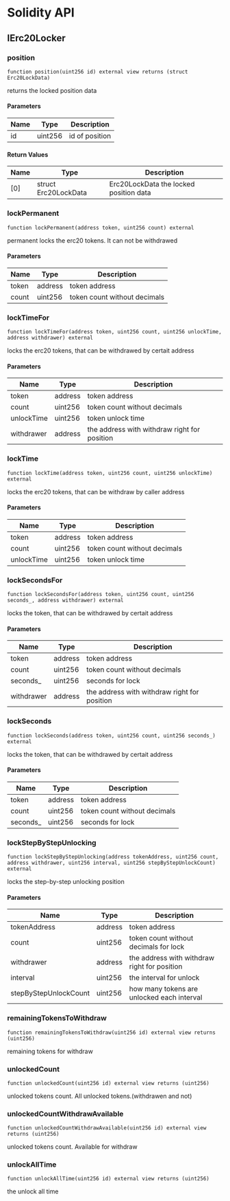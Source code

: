 # Solidity API

## IErc20Locker

### position

```solidity
function position(uint256 id) external view returns (struct Erc20LockData)
```

returns the locked position data

#### Parameters

| Name | Type | Description |
| ---- | ---- | ----------- |
| id | uint256 | id of position |

#### Return Values

| Name | Type | Description |
| ---- | ---- | ----------- |
| [0] | struct Erc20LockData | Erc20LockData the locked position data |

### lockPermanent

```solidity
function lockPermanent(address token, uint256 count) external
```

permanent locks the erc20 tokens. It can not be withdrawed

#### Parameters

| Name | Type | Description |
| ---- | ---- | ----------- |
| token | address | token address |
| count | uint256 | token count without decimals |

### lockTimeFor

```solidity
function lockTimeFor(address token, uint256 count, uint256 unlockTime, address withdrawer) external
```

locks the erc20 tokens, that can be withdrawed by certait address

#### Parameters

| Name | Type | Description |
| ---- | ---- | ----------- |
| token | address | token address |
| count | uint256 | token count without decimals |
| unlockTime | uint256 | token unlock time |
| withdrawer | address | the address with withdraw right for position |

### lockTime

```solidity
function lockTime(address token, uint256 count, uint256 unlockTime) external
```

locks the erc20 tokens, that can be withdraw by caller address

#### Parameters

| Name | Type | Description |
| ---- | ---- | ----------- |
| token | address | token address |
| count | uint256 | token count without decimals |
| unlockTime | uint256 | token unlock time |

### lockSecondsFor

```solidity
function lockSecondsFor(address token, uint256 count, uint256 seconds_, address withdrawer) external
```

locks the token, that can be withdrawed by certait address

#### Parameters

| Name | Type | Description |
| ---- | ---- | ----------- |
| token | address | token address |
| count | uint256 | token count without decimals |
| seconds_ | uint256 | seconds for lock |
| withdrawer | address | the address with withdraw right for position |

### lockSeconds

```solidity
function lockSeconds(address token, uint256 count, uint256 seconds_) external
```

locks the token, that can be withdrawed by certait address

#### Parameters

| Name | Type | Description |
| ---- | ---- | ----------- |
| token | address | token address |
| count | uint256 | token count without decimals |
| seconds_ | uint256 | seconds for lock |

### lockStepByStepUnlocking

```solidity
function lockStepByStepUnlocking(address tokenAddress, uint256 count, address withdrawer, uint256 interval, uint256 stepByStepUnlockCount) external
```

locks the step-by-step unlocking position

#### Parameters

| Name | Type | Description |
| ---- | ---- | ----------- |
| tokenAddress | address | token address |
| count | uint256 | token count without decimals for lock |
| withdrawer | address | the address with withdraw right for position |
| interval | uint256 | the interval for unlock |
| stepByStepUnlockCount | uint256 | how many tokens are unlocked each interval |

### remainingTokensToWithdraw

```solidity
function remainingTokensToWithdraw(uint256 id) external view returns (uint256)
```

remaining tokens for withdraw

### unlockedCount

```solidity
function unlockedCount(uint256 id) external view returns (uint256)
```

unlocked tokens count. All unlocked tokens.(withdrawen and not)

### unlockedCountWithdrawAvailable

```solidity
function unlockedCountWithdrawAvailable(uint256 id) external view returns (uint256)
```

unlocked tokens count. Available for withdraw

### unlockAllTime

```solidity
function unlockAllTime(uint256 id) external view returns (uint256)
```

the unlock all time

